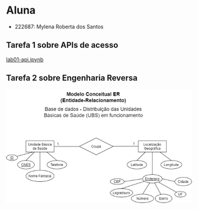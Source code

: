 # Aluna
* 222687: Mylena Roberta dos Santos

## Tarefa 1 sobre APIs de acesso
 [lab01-api.ipynb](notebook/lab01-api.ipynb)

## Tarefa 2 sobre Engenharia Reversa
 ![Modelo Conceitual](images/ModeloConceitual_UBS.png)